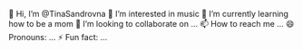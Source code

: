 👋 Hi, I’m @TinaSandrovna
👀 I’m interested in music
🌱 I’m currently learning how to be a mom
💞️ I’m looking to collaborate on ...
📫 How to reach me ...
😄 Pronouns: ...
⚡ Fun fact: ...
